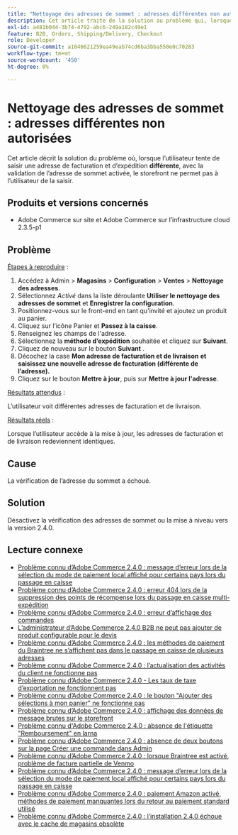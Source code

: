 ```yaml
---
title: "Nettoyage des adresses de sommet : adresses différentes non autorisées"
description: Cet article traite de la solution au problème qui, lorsque l’utilisateur tente de saisir une adresse de facturation et d’expédition **différente**, avec la validation de l’adresse de sommet activée, le storefront ne permet pas à l’utilisateur de la saisir.
exl-id: a481b044-3b74-4792-abc6-249a182c49e1
feature: B2B, Orders, Shipping/Delivery, Checkout
role: Developer
source-git-commit: a1046621259ea49eab74cd6ba3bba550e0c70283
workflow-type: tm+mt
source-wordcount: '450'
ht-degree: 0%

---
```


# Nettoyage des adresses de sommet : adresses différentes non autorisées

Cet article décrit la solution du problème où, lorsque l’utilisateur tente de saisir une adresse de facturation et d’expédition **différente**, avec la validation de l’adresse de sommet activée, le storefront ne permet pas à l’utilisateur de la saisir.

## Produits et versions concernés

* Adobe Commerce sur site et Adobe Commerce sur l’infrastructure cloud 2.3.5-p1

## Problème

<u>Étapes à reproduire</u> :

1. Accédez à Admin > **Magasins** > **Configuration** > **Ventes** > **Nettoyage des adresses**.
1. Sélectionnez *Activé* dans la liste déroulante **Utiliser le nettoyage des adresses de sommet** et **Enregistrer la configuration**.
1. Positionnez-vous sur le front-end en tant qu&#39;invité et ajoutez un produit au panier.
1. Cliquez sur l’icône Panier et **Passez à la caisse**.
1. Renseignez les champs de l&#39;adresse.
1. Sélectionnez la **méthode d’expédition** souhaitée et cliquez sur **Suivant**.
1. Cliquez de nouveau sur le bouton **Suivant** .
1. Décochez la case **Mon adresse de facturation et de livraison** **et saisissez une nouvelle adresse de facturation (différente de l’adresse).**
1. Cliquez sur le bouton **Mettre à jour**, puis sur **Mettre à jour l&#39;adresse**.

<u>Résultats attendus</u> :

L’utilisateur voit différentes adresses de facturation et de livraison.

<u>Résultats réels</u> :

Lorsque l’utilisateur accède à la mise à jour, les adresses de facturation et de livraison redeviennent identiques.

## Cause

La vérification de l’adresse du sommet a échoué.

## Solution

Désactivez la vérification des adresses de sommet ou la mise à niveau vers la version 2.4.0.

## Lecture connexe

* [Problème connu d’Adobe Commerce 2.4.0 : message d’erreur lors de la sélection du mode de paiement local affiché pour certains pays lors du passage en caisse](/help/troubleshooting/payments/magento-2-4-0-checkout-error-selecting-local-payments.md)
* [Problème connu d’Adobe Commerce 2.4.0 : erreur 404 lors de la suppression des points de récompense lors du passage en caisse multi-expédition](/help/troubleshooting/storefront/magento-2-4-0-404-error-removing-rewards-points-on-multi-shipping-checkout.md)
* [Problème connu d’Adobe Commerce 2.4.0 : erreur d’affichage des commandes](/help/troubleshooting/storefront/magento-2-4-0-known-issue-orders-display-error.md)
* [L’administrateur d’Adobe Commerce 2.4.0 B2B ne peut pas ajouter de produit configurable pour le devis](/help/troubleshooting/miscellaneous/magento-2-4-0-b2b-admin-can-t-add-configurable-product-to-quote.md)
* [Problème connu d’Adobe Commerce 2.4.0 : les méthodes de paiement du Braintree ne s’affichent pas dans le passage en caisse de plusieurs adresses](/help/troubleshooting/payments/magento-2-4-0-braintree-not-in-multiple-addresses-checkout.md)
* [Problème connu d’Adobe Commerce 2.4.0 : l’actualisation des activités du client ne fonctionne pas](/help/troubleshooting/miscellaneous/magento-2-4-0-refresh-on-customer-activities-does-not-work.md)
* [Problème connu d’Adobe Commerce 2.4.0 - Les taux de taxe d’exportation ne fonctionnent pas](/help/troubleshooting/miscellaneous/magento-2-4-0-known-issue-export-tax-rates-does-not-work.md)
* [Problème connu d’Adobe Commerce 2.4.0 : le bouton &quot;Ajouter des sélections à mon panier&quot; ne fonctionne pas](/help/troubleshooting/miscellaneous/magento-2-4-0-add-selections-to-my-cart-does-not-work.md)
* [Problème connu d’Adobe Commerce 2.4.0 : affichage des données de message brutes sur le storefront](/help/troubleshooting/storefront/magento-2-4-0-issue-storefront-raw-message-data-display.md)
* [Problème connu d&#39;Adobe Commerce 2.4.0 : absence de l&#39;étiquette &quot;Remboursement&quot; en larna](/help/troubleshooting/payments/magento-2-4-0-known-issue-missing-refund-label-in-klarna.md)
* [Problème connu d’Adobe Commerce 2.4.0 : absence de deux boutons sur la page Créer une commande dans Admin](/help/troubleshooting/miscellaneous/magento-2-4-0-known-issue-create-new-order-buttons-missing.md)
* [Problème connu d’Adobe Commerce 2.4.0 : lorsque Braintree est activé, problème de facture partielle de Venmo](/help/troubleshooting/payments/magento-2-4-0-2-4-1-enable-braintree-venmo-partial-invoice-issue.md)
* [Problème connu d’Adobe Commerce 2.4.0 : message d’erreur lors de la sélection du mode de paiement local affiché pour certains pays lors du passage en caisse](/help/troubleshooting/payments/magento-2-4-0-checkout-error-selecting-local-payments.md)
* [Problème connu d’Adobe Commerce 2.4.0 : paiement Amazon activé, méthodes de paiement manquantes lors du retour au paiement standard utilisé](/help/troubleshooting/payments/magento-2-4-0-known-issue-amazon-pay-no-payment-methods.md)
* [Problème connu d’Adobe Commerce 2.4.0 : l’installation 2.4.0 échoue avec le cache de magasins obsolète](/help/troubleshooting/installation-and-upgrade/magento-2-4-0-known-issue-2-4-0-installation-fails-with-outdated-stores-cache.md)
